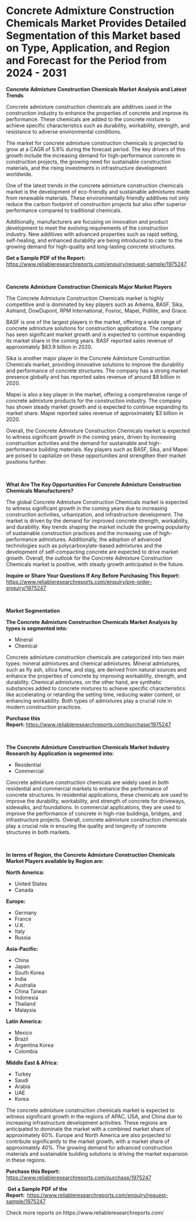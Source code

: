 <p><h1>Concrete Admixture Construction Chemicals Market Provides Detailed Segmentation of this Market based on Type, Application, and Region and Forecast for the Period from 2024 - 2031</h1></p><p><strong>Concrete Admixture Construction Chemicals Market Analysis and Latest Trends</strong></p>
<p><p>Concrete admixture construction chemicals are additives used in the construction industry to enhance the properties of concrete and improve its performance. These chemicals are added to the concrete mixture to achieve specific characteristics such as durability, workability, strength, and resistance to adverse environmental conditions.</p><p>The market for concrete admixture construction chemicals is projected to grow at a CAGR of 5.9% during the forecast period. The key drivers of this growth include the increasing demand for high-performance concrete in construction projects, the growing need for sustainable construction materials, and the rising investments in infrastructure development worldwide.</p><p>One of the latest trends in the concrete admixture construction chemicals market is the development of eco-friendly and sustainable admixtures made from renewable materials. These environmentally friendly additives not only reduce the carbon footprint of construction projects but also offer superior performance compared to traditional chemicals.</p><p>Additionally, manufacturers are focusing on innovation and product development to meet the evolving requirements of the construction industry. New additives with advanced properties such as rapid setting, self-healing, and enhanced durability are being introduced to cater to the growing demand for high-quality and long-lasting concrete structures.</p></p>
<p><strong>Get a Sample PDF of the Report:&nbsp;</strong> <a href="https://www.reliableresearchreports.com/enquiry/request-sample/1975247">https://www.reliableresearchreports.com/enquiry/request-sample/1975247</a></p>
<p>&nbsp;</p>
<p><strong>Concrete Admixture Construction Chemicals Major Market Players</strong></p>
<p><p>The Concrete Admixture Construction Chemicals market is highly competitive and is dominated by key players such as Arkema, BASF, Sika, Ashland, DowDupont, RPM International, Fosroc, Mapei, Pidilite, and Grace.</p><p>BASF is one of the largest players in the market, offering a wide range of concrete admixture solutions for construction applications. The company has seen significant market growth and is expected to continue expanding its market share in the coming years. BASF reported sales revenue of approximately $63.9 billion in 2020.</p><p>Sika is another major player in the Concrete Admixture Construction Chemicals market, providing innovative solutions to improve the durability and performance of concrete structures. The company has a strong market presence globally and has reported sales revenue of around $8 billion in 2020.</p><p>Mapei is also a key player in the market, offering a comprehensive range of concrete admixture products for the construction industry. The company has shown steady market growth and is expected to continue expanding its market share. Mapei reported sales revenue of approximately $3 billion in 2020.</p><p>Overall, the Concrete Admixture Construction Chemicals market is expected to witness significant growth in the coming years, driven by increasing construction activities and the demand for sustainable and high-performance building materials. Key players such as BASF, Sika, and Mapei are poised to capitalize on these opportunities and strengthen their market positions further.</p></p>
<p>&nbsp;</p>
<p><strong>What Are The Key Opportunities For Concrete Admixture Construction Chemicals Manufacturers?</strong></p>
<p><p>The global Concrete Admixture Construction Chemicals market is expected to witness significant growth in the coming years due to increasing construction activities, urbanization, and infrastructure development. The market is driven by the demand for improved concrete strength, workability, and durability. Key trends shaping the market include the growing popularity of sustainable construction practices and the increasing use of high-performance admixtures. Additionally, the adoption of advanced technologies such as polycarboxylate-based admixtures and the development of self-compacting concrete are expected to drive market growth. Overall, the outlook for the Concrete Admixture Construction Chemicals market is positive, with steady growth anticipated in the future.</p></p>
<p><strong>Inquire or Share Your Questions If Any Before Purchasing This Report:</strong> <a href="https://www.reliableresearchreports.com/enquiry/pre-order-enquiry/1975247">https://www.reliableresearchreports.com/enquiry/pre-order-enquiry/1975247</a></p>
<p>&nbsp;</p>
<p><strong>Market Segmentation</strong></p>
<p><strong>The Concrete Admixture Construction Chemicals Market Analysis by types is segmented into:</strong></p>
<p><ul><li>Mineral</li><li>Chemical</li></ul></p>
<p><p>Concrete admixture construction chemicals are categorized into two main types: mineral admixtures and chemical admixtures. Mineral admixtures, such as fly ash, silica fume, and slag, are derived from natural sources and enhance the properties of concrete by improving workability, strength, and durability. Chemical admixtures, on the other hand, are synthetic substances added to concrete mixtures to achieve specific characteristics like accelerating or retarding the setting time, reducing water content, or enhancing workability. Both types of admixtures play a crucial role in modern construction practices.</p></p>
<p><strong>Purchase this Report:&nbsp;</strong><a href="https://www.reliableresearchreports.com/purchase/1975247">https://www.reliableresearchreports.com/purchase/1975247</a></p>
<p>&nbsp;</p>
<p><strong>The Concrete Admixture Construction Chemicals Market Industry Research by Application is segmented into:</strong></p>
<p><ul><li>Residential</li><li>Commercial</li></ul></p>
<p><p>Concrete admixture construction chemicals are widely used in both residential and commercial markets to enhance the performance of concrete structures. In residential applications, these chemicals are used to improve the durability, workability, and strength of concrete for driveways, sidewalks, and foundations. In commercial applications, they are used to improve the performance of concrete in high-rise buildings, bridges, and infrastructure projects. Overall, concrete admixture construction chemicals play a crucial role in ensuring the quality and longevity of concrete structures in both markets.</p></p>
<p>&nbsp;</p>
<p><strong>In terms of Region, the Concrete Admixture Construction Chemicals Market Players available by Region are:</strong></p>
<p>
    <p> <strong> North America: </strong>
        <ul>
            <li>United States</li>
            <li>Canada</li>
        </ul>
        </p> 
    <p> <strong> Europe: </strong>
        <ul>
            <li>Germany</li>
            <li>France</li>
            <li>U.K.</li>
            <li>Italy</li>
            <li>Russia</li>
        </ul>
        </p> 
    <p> <strong> Asia-Pacific: </strong>
        <ul>
            <li>China</li>
            <li>Japan</li>
            <li>South Korea</li>
            <li>India</li>
            <li>Australia</li>
            <li>China Taiwan</li>
            <li>Indonesia</li>
            <li>Thailand</li>
            <li>Malaysia</li>
        </ul>
        </p> 
    <p> <strong> Latin America: </strong>
        <ul>
            <li>Mexico</li>
            <li>Brazil</li>
            <li>Argentina Korea</li>
            <li>Colombia</li>
        </ul>
        </p> 
    <p> <strong> Middle East & Africa: </strong>
        <ul>
            <li>Turkey</li>
            <li>Saudi</li>
            <li>Arabia</li>
            <li>UAE</li>
            <li>Korea</li>
        </ul>
    </p>
    </p>
<p><p>The concrete admixture construction chemicals market is expected to witness significant growth in the regions of APAC, USA, and China due to increasing infrastructure development activities. These regions are anticipated to dominate the market with a combined market share of approximately 60%. Europe and North America are also projected to contribute significantly to the market growth, with a market share of approximately 40%. The growing demand for advanced construction materials and sustainable building solutions is driving the market expansion in these regions.</p></p>
<p><strong>Purchase this Report: </strong><a href="https://www.reliableresearchreports.com/purchase/1975247">https://www.reliableresearchreports.com/purchase/1975247</a></p>
<p>&nbsp;<strong>Get a Sample PDF of the Report:&nbsp;&nbsp;</strong><a href="https://www.reliableresearchreports.com/enquiry/request-sample/1975247">https://www.reliableresearchreports.com/enquiry/request-sample/1975247</a></p>
<p><strong></strong></p>
<p>Check more reports on https://www.reliableresearchreports.com/</p>